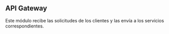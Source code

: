 ## API Gateway
Este módulo recibe las solicitudes de los clientes y las envía a los servicios correspondientes.